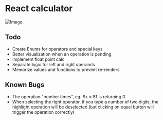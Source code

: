 # React calculator

![Image](https://i.imgur.com/gfHk2nZ.png)

## Todo
- Create Enums for operators and special keys
- Better visualization when an operation is pending
- Implement float point calc
- Separate logic for left and right operands
- Memorize values and functions to prevent re-renders



## Known Bugs
- The operation "number times", eg. 9x = 81 is returning 0
- When selecting the right operator, if you type a number of two digits, the highlight operation will be deselected (but clicking on equal button will trigger the operation correctly)
